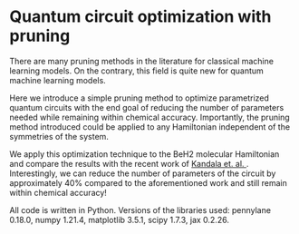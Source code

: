 # Quantum circuit optimization with pruning

There are many pruning methods in the literature for classical machine learning models. On the contrary, this field is quite new for quantum machine learning models. 

Here we introduce a simple pruning method to optimize parametrized quantum circuits with the end goal of reducing the number of parameters needed while remaining within chemical accuracy. Importantly, the pruning method introduced could be applied to any Hamiltonian independent of the symmetries of the system. 

We apply this optimization technique to the BeH2 molecular Hamiltonian and compare the results with the recent work of <a href="https://www.nature.com/articles/nature23879" title="link"> Kandala et. al. </a>. Interestingly, we can reduce the number of parameters of the circuit by approximately 40% compared to the aforementioned work and still remain within chemical accuracy! 

All code is written in Python. Versions of the libraries used:
pennylane 0.18.0, numpy 1.21.4, matplotlib 3.5.1, scipy 1.7.3, jax 0.2.26.

